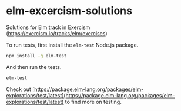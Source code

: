 # elm-excercism-solutions
Solutions for Elm track in Exercism (https://exercism.io/tracks/elm/exercises)

To run tests, first install the `elm-test` Node.js package.
```sh
npm install -g elm-test
```

And then run the tests.
```sh
elm-test
```

Check out [https://package.elm-lang.org/packages/elm-explorations/test/latest](https://package.elm-lang.org/packages/elm-explorations/test/latest) to find more on testing.
